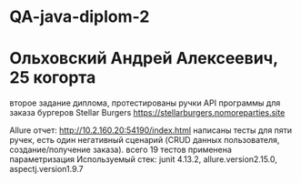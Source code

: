 # QA-java-diplom-2
# Ольховский Андрей Алексеевич, 25 когорта
второе задание диплома, протестированы ручки API программы для заказа бургеров Stellar Burgers https://stellarburgers.nomoreparties.site

Allure отчет: http://10.2.160.20:54190/index.html
написаны тесты для пяти ручек, есть один негативный сценарий (CRUD данных пользователя, создание/получение заказа). всего 19 тестов
применена параметризация
Используемый стек: junit 4.13.2, allure.version2.15.0, aspectj.version1.9.7

